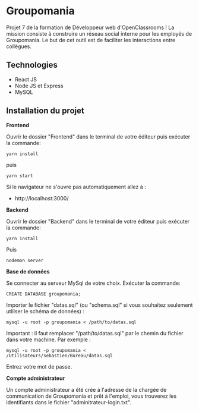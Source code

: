 # Groupomania

Projet 7 de la formation de Développeur web d'OpenClassrooms ! La mission consiste à construire un réseau social interne pour les employés de Groupomania. Le but de cet outil est de faciliter les interactions entre collègues.

## Technologies
- React JS
- Node JS et Express
- MySQL

## Installation du projet

**Frontend**

Ouvrir le dossier "Frontend" dans le terminal de votre éditeur puis exécuter la commande:

```shell
yarn install
```

puis

```shell
yarn start
```

Si le navigateur ne s'ouvre pas automatiquement allez à :

- http://localhost:3000/

**Backend**

Ouvrir le dossier "Backend" dans le terminal de votre éditeur puis exécuter la commande:

```shell
yarn install
```

Puis

```shell
nodemon server
```

**Base de données**

Se connecter au serveur MySql de votre choix. Exécuter la commande:

```shell
CREATE DATABASE groupomania;
```

Importer le fichier "datas.sql" (ou "schema.sql" si vous souhaitez seulement utiliser le schéma de données) :

```shell
mysql -u root -p groupomania < /path/to/datas.sql
```

Important : il faut remplacer "/path/to/datas.sql" par le chemin du fichier dans votre machine. Par exemple :

```shell
mysql -u root -p groupomania < /Utilisateurs/sebastien/Bureau/datas.sql
```

Entrez votre mot de passe.

**Compte administrateur**

Un compte administrateur a été crée à l'adresse de la chargée de communication de Groupomania et prêt à l'emploi, vous trouverez les identifiants dans le fichier "adminitrateur-login.txt".
